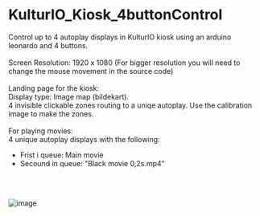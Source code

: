 # KulturIO_Kiosk_4buttonControl
Control up to 4 autoplay displays in KulturIO kiosk using an arduino leonardo and 4 buttons.
<br>
<br>
Screen Resolution: 1920 x 1080 (For bigger resolution you will need to change the mouse movement in the source code)
<br>
<br>
Landing page for the kiosk: <br>
Display type: Image map (bildekart). <br>
4 invisible clickable zones routing to a uniqe autoplay. Use the calibration image to make the zones. 
<br>
<br>
For playing movies:<br>
4 unique autoplay displays with the following:<br>
- Frist i queue: Main movie<br>
- Secound in queue: "Black movie 0,2s.mp4" <br>
<br>
<br>

![image](https://github.com/user-attachments/assets/dc19a479-766d-481b-acca-01c8d8c68a3f)
